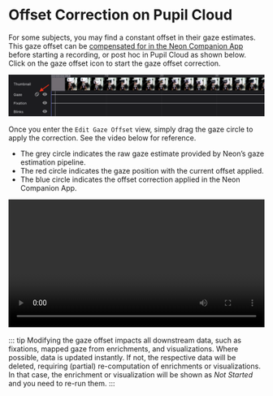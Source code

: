 # Offset Correction on Pupil Cloud

For some subjects, you may find a constant offset in their gaze estimates. This gaze offset can be [compensated for in the Neon Companion App](/data-collection/offset-correction/) before starting a recording, or post hoc in Pupil Cloud as shown below. Click on the gaze offset icon to start the gaze offset correction.

![Offset correction on Cloud header image](./offset-cloud-timeline.png)

Once you enter the `Edit Gaze Offset` view, simply drag the gaze circle to apply the correction. See the video below for reference.

- The grey circle indicates the raw gaze estimate provided by Neon’s gaze estimation pipeline.
- The red circle indicates the gaze position with the current offset applied.
- The blue circle indicates the offset correction applied in the Neon Companion App.

<video width="100%" controls>
  <source src="./offset-correction.mp4" type="video/mp4">
</video>

::: tip
Modifying the gaze offset impacts all downstream data, such as fixations, mapped gaze from enrichments, and visualizations. Where possible, data is updated instantly. If not, the respective data will be deleted, requiring (partial) re-computation of enrichments or visualizations. In that case, the enrichment or visualization will be shown as _Not Started_ and you need to re-run them.
:::
